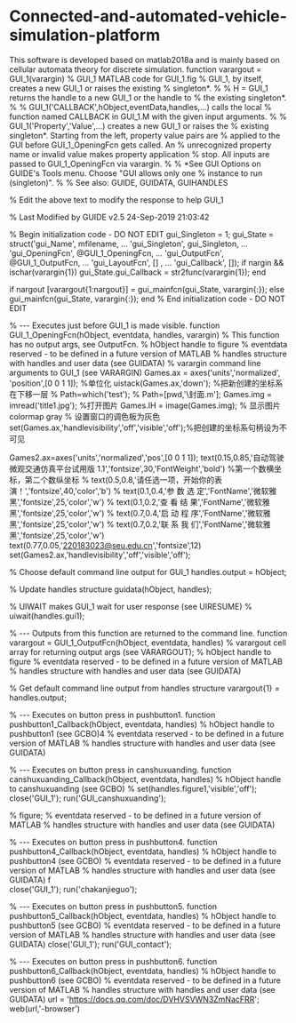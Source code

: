 # Connected-and-automated-vehicle-simulation-platform
This software is developed based on matlab2018a and is mainly based on cellular automata theory for discrete simulation.
function varargout = GUI_1(varargin)
% GUI_1 MATLAB code for GUI_1.fig
%      GUI_1, by itself, creates a new GUI_1 or raises the existing
%      singleton*.
%
%      H = GUI_1 returns the handle to a new GUI_1 or the handle to
%      the existing singleton*.
%
%      GUI_1('CALLBACK',hObject,eventData,handles,...) calls the local
%      function named CALLBACK in GUI_1.M with the given input arguments.
%
%      GUI_1('Property','Value',...) creates a new GUI_1 or raises the
%      existing singleton*.  Starting from the left, property value pairs are
%      applied to the GUI before GUI_1_OpeningFcn gets called.  An
%      unrecognized property name or invalid value makes property application
%      stop.  All inputs are passed to GUI_1_OpeningFcn via varargin.
%
%      *See GUI Options on GUIDE's Tools menu.  Choose "GUI allows only one
%      instance to run (singleton)".
%
% See also: GUIDE, GUIDATA, GUIHANDLES

% Edit the above text to modify the response to help GUI_1

% Last Modified by GUIDE v2.5 24-Sep-2019 21:03:42

% Begin initialization code - DO NOT EDIT
gui_Singleton = 1;
gui_State = struct('gui_Name',       mfilename, ...
                   'gui_Singleton',  gui_Singleton, ...
                   'gui_OpeningFcn', @GUI_1_OpeningFcn, ...
                   'gui_OutputFcn',  @GUI_1_OutputFcn, ...
                   'gui_LayoutFcn',  [] , ...
                   'gui_Callback',   []);
if nargin && ischar(varargin{1})
    gui_State.gui_Callback = str2func(varargin{1});
end

if nargout
    [varargout{1:nargout}] = gui_mainfcn(gui_State, varargin{:});
else
    gui_mainfcn(gui_State, varargin{:});
end
% End initialization code - DO NOT EDIT


% --- Executes just before GUI_1 is made visible.
function GUI_1_OpeningFcn(hObject, eventdata, handles, varargin)
% This function has no output args, see OutputFcn.
% hObject    handle to figure
% eventdata  reserved - to be defined in a future version of MATLAB
% handles    structure with handles and user data (see GUIDATA)
% varargin   command line arguments to GUI_1 (see VARARGIN)
Games.ax = axes('units','normalized', 'position',[0 0 1 1]); %单位化
uistack(Games.ax,'down');   %把新创建的坐标系在下移一层
% Path=which('test');
% Path=[pwd,'\封面.m'];
Games.img = imread('title1.jpg'); %打开图片
Games.IH = image(Games.img); % 显示图片
colormap gray % 设置窗口的调色板为灰色
set(Games.ax,'handlevisibility','off','visible','off');%把创建的坐标系句柄设为不可见

Games2.ax=axes('units','normalized','pos',[0 0 1 1]); 
text(0.15,0.85,'自动驾驶微观交通仿真平台试用版 1.1','fontsize',30,'FontWeight','bold') %第一个数横坐标，第二个数纵坐标
% text(0.5,0.8,'请任选一项，开始你的表演！','fontsize',40,'color','b') 
% text(0.1,0.4,'参 数 选 定','FontName','微软雅黑','fontsize',25,'color','w')
% text(0.1,0.2,'查 看 结 果','FontName','微软雅黑','fontsize',25,'color','w')
% text(0.7,0.4,'启 动 程 序','FontName','微软雅黑','fontsize',25,'color','w')
% text(0.7,0.2,'联 系 我 们','FontName','微软雅黑','fontsize',25,'color','w')
text(0.77,0.05,'220183023@seu.edu.cn','fontsize',12)
set(Games2.ax,'handlevisibility','off','visible','off');

% Choose default command line output for GUI_1
handles.output = hObject;

% Update handles structure
guidata(hObject, handles);

% UIWAIT makes GUI_1 wait for user response (see UIRESUME)
% uiwait(handles.gui1);


% --- Outputs from this function are returned to the command line.
function varargout = GUI_1_OutputFcn(hObject, eventdata, handles) 
% varargout  cell array for returning output args (see VARARGOUT);
% hObject    handle to figure
% eventdata  reserved - to be defined in a future version of MATLAB
% handles    structure with handles and user data (see GUIDATA)

% Get default command line output from handles structure
varargout{1} = handles.output;


% --- Executes on button press in pushbutton1.
function pushbutton1_Callback(hObject, eventdata, handles)
% hObject    handle to pushbutton1 (see GCBO)4
% eventdata  reserved - to be defined in a future version of MATLAB
% handles    structure with handles and user data (see GUIDATA)


% --- Executes on button press in canshuxuanding.
function canshuxuanding_Callback(hObject, eventdata, handles)
% hObject    handle to canshuxuanding (see GCBO)
% set(handles.figure1,'visible','off');
close('GUI_1');
run('GUI_canshuxuanding');

% figure;
% eventdata  reserved - to be defined in a future version of MATLAB
% handles    structure with handles and user data (see GUIDATA)


% --- Executes on button press in pushbutton4.
function pushbutton4_Callback(hObject, eventdata, handles)
% hObject    handle to pushbutton4 (see GCBO)
% eventdata  reserved - to be defined in a future version of MATLAB
% handles    structure with handles and user data (see GUIDATA) f         
close('GUI_1');
run('chakanjieguo');

% --- Executes on button press in pushbutton5.
function pushbutton5_Callback(hObject, eventdata, handles)
% hObject    handle to pushbutton5 (see GCBO)
% eventdata  reserved - to be defined in a future version of MATLAB
% handles    structure with handles and user data (see GUIDATA)
close('GUI_1');
run('GUI_contact');

% --- Executes on button press in pushbutton6.
function pushbutton6_Callback(hObject, eventdata, handles)
% hObject    handle to pushbutton6 (see GCBO)
% eventdata  reserved - to be defined in a future version of MATLAB
% handles    structure with handles and user data (see GUIDATA)
url = 'https://docs.qq.com/doc/DVHVSVWN3ZmNacFRR';
web(url,'-browser')
